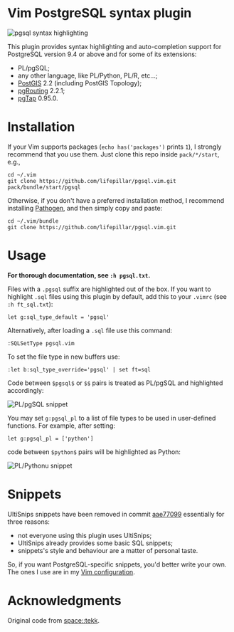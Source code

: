 # Vim PostgreSQL syntax plugin

![pgsql syntax highlighting](https://raw.github.com/lifepillar/Resources/master/pgsql/pgsql.png)

This plugin provides syntax highlighting and auto-completion support for
PostgreSQL version 9.4 or above and for some of its extensions:

- PL/pgSQL;
- any other language, like PL/Python, PL/R, etc...;
- [PostGIS](http://postgis.net) 2.2 (including PostGIS Topology);
- [pgRouting](http://pgrouting.org) 2.2.1;
- [pgTap](http://pgtap.org) 0.95.0.


# Installation

If your Vim supports packages (`echo has('packages')` prints `1`), I strongly
recommend that you use them. Just clone this repo inside `pack/*/start`, e.g.,

    cd ~/.vim
    git clone https://github.com/lifepillar/pgsql.vim.git pack/bundle/start/pgsql

Otherwise, if you don't have a preferred installation method, I recommend
installing [Pathogen](https://github.com/tpope/vim-pathogen), and then simply
copy and paste:

    cd ~/.vim/bundle
    git clone https://github.com/lifepillar/pgsql.vim.git

# Usage

**For thorough documentation, see `:h pgsql.txt`.**

Files with a `.pgsql` suffix are highlighted out of the box. If you want to
highlight `.sql` files using this plugin by default, add this to your `.vimrc`
(see `:h ft_sql.txt`):

    let g:sql_type_default = 'pgsql'

Alternatively, after loading a `.sql` file use this command:

    :SQLSetType pgsql.vim

To set the file type in new buffers use:

    :let b:sql_type_override='pgsql' | set ft=sql

Code between `$pgsql$` or `$$` pairs is treated as PL/pgSQL and highlighted
accordingly:

![PL/pgSQL snippet](https://raw.github.com/lifepillar/Resources/master/pgsql/plpgsql.png)

You may set `g:pgsql_pl` to a list of file types to be used in user-defined
functions. For example, after setting:

    let g:pgsql_pl = ['python']

code between `$python$` pairs will be highlighted as Python:

![PL/Pythonu snippet](https://raw.github.com/lifepillar/Resources/master/pgsql/plpython.png)


# Snippets

UltiSnips snippets have been removed in commit
[aae77099](https://github.com/lifepillar/pgsql.vim/commit/aae77099bccaa5f443994821130688e0c30182d9)
essentially for three reasons:

- not everyone using this plugin uses UltiSnips;
- UltiSnips already provides some basic SQL snippets;
- snippets's style and behaviour are a matter of personal taste.

So, if you want PostgreSQL-specific snippets, you'd better write your own. The
ones I use are in my [Vim
configuration](https://github.com/lifepillar/vimrc/blob/master/UltiSnips/sql.snippets).


# Acknowledgments

Original code from [space::tekk](https://github.com/spacetekk/pgsql.vim).

